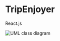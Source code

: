 # TripEnjoyer
React.js

![UML class diagram](https://github.com/zakhar2005/TripEnjoyer/assets/118210410/37836a69-af93-4857-ba10-d98ec7ac50d6)
